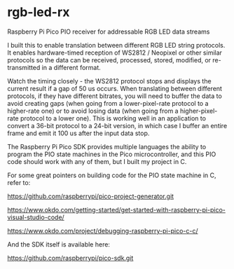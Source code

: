 # rgb-led-rx
Raspberry Pi Pico PIO receiver for addressable RGB LED data streams

I built this to enable translation between different RGB LED string protocols.  It enables hardware-timed reception of WS2812 / Neopixel or other similar protocols so the data can be received, processed, stored, modified, or re-transmitted in a different format.

Watch the timing closely - the WS2812 protocol stops and displays the current result if a gap of 50 us occurs.  When translating between different protocols, if they have different bitrates, you will need to buffer the data to avoid creating gaps (when going from a lower-pixel-rate protocol to a higher-rate one) or to avoid losing data (when going from a higher-pixel-rate protocol to a lower one).  This is working well in an application to convert a 36-bit protocol to a 24-bit version, in which case I buffer an entire frame and emit it 100 us after the input data stop.

The Raspberry Pi Pico SDK provides multiple languages the ability to program the PIO state machines in the Pico microcontroller, and this PIO code should work with any of them, but I built my project in C.

For some great pointers on building code for the PIO state machine in C, refer to:

https://github.com/raspberrypi/pico-project-generator.git

https://www.okdo.com/getting-started/get-started-with-raspberry-pi-pico-visual-studio-code/

https://www.okdo.com/project/debugging-raspberry-pi-pico-c-c/

And the SDK itself is available here:

https://github.com/raspberrypi/pico-sdk.git

